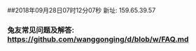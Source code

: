 ##2018年09月28日07时12分07秒 新址: 159.65.39.57
### 兔友常见问题及解答: https://github.com/wanggonging/d/blob/w/FAQ.md
